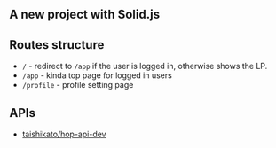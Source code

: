 ## A new project with Solid.js

## Routes structure

* `/` - redirect to `/app` if the user is logged in, otherwise shows the LP.
* `/app` - kinda top page for logged in users
* `/profile` - profile setting page

## APIs

* [taishikato/hop-api-dev](https://github.com/taishikato/hop-api-dev)

